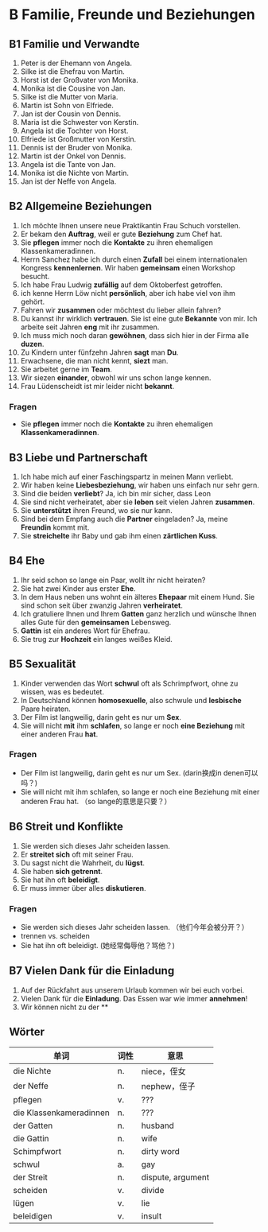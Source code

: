 # B Familie, Freunde und Beziehungen

## B1 Familie und Verwandte
1. Peter is der Ehemann von Angela.
2. Silke ist die Ehefrau von Martin.
3. Horst ist der Großvater von Monika.
4. Monika ist die Cousine von Jan.
5. Silke ist die Mutter von Maria.
6. Martin ist Sohn von Elfriede.
7. Jan ist der Cousin von Dennis.
8. Maria ist die Schwester von Kerstin.
9. Angela ist die Tochter von Horst.
10. Elfriede ist Großmutter von Kerstin.
11. Dennis ist der Bruder von Monika.
12. Martin ist der Onkel von Dennis.
13. Angela ist die Tante von Jan.
14. Monika ist die Nichte von Martin.
15. Jan ist der Neffe von Angela.

## B2 Allgemeine Beziehungen
1. Ich möchte Ihnen unsere neue Praktikantin Frau Schuch vorstellen.
2. Er bekam den **Auftrag**, weil er gute **Beziehung** zum Chef hat.
3. Sie **pflegen** immer noch die **Kontakte** zu ihren ehemaligen Klassenkameradinnen.
4. Herrn Sanchez habe ich durch einen **Zufall** bei einem internationalen Kongress **kennenlernen**. Wir haben **gemeinsam** einen Workshop besucht.
5. Ich habe Frau Ludwig **zufällig** auf dem Oktoberfest getroffen.
6. ich kenne Herrn Löw nicht **persönlich**, aber ich habe viel von ihm gehört.
7. Fahren wir **zusammen** oder möchtest du lieber allein fahren?
8. Du kannst ihr wirklich **vertrauen**. Sie ist eine gute **Bekannte** von mir. Ich arbeite seit Jahren **eng** mit ihr zusammen.
9. Ich muss mich noch daran **gewöhnen**, dass sich hier in der Firma alle **duzen**.
10. Zu Kindern unter fünfzehn Jahren **sagt** man **Du**.
11. Erwachsene, die man nicht kennt, **siezt** man.
12. Sie arbeitet gerne im **Team**.
13. Wir siezen **einander**, obwohl wir uns schon lange kennen.
14. Frau Lüdenscheidt ist mir leider nicht **bekannt**.

### Fragen
* Sie **pflegen** immer noch die **Kontakte** zu ihren ehemaligen **Klassenkameradinnen**.

## B3 Liebe und Partnerschaft
1. Ich habe mich auf einer Faschingspartz in meinen Mann verliebt.
2. Wir haben keine **Liebesbeziehung**, wir haben uns einfach nur sehr gern.
3. Sind die beiden **verliebt**? Ja, ich bin mir sicher, dass Leon 
4. Sie sind nicht verheiratet, aber sie **leben** seit vielen Jahren **zusammen**.
5. Sie **unterstützt** ihren Freund, wo sie nur kann.
6. Sind bei dem Empfang auch die **Partner** eingeladen? Ja, meine **Freundin** kommt mit.
7. Sie **streichelte** ihr Baby und gab ihm einen **zärtlichen Kuss**.

## B4 Ehe
1. Ihr seid schon so lange ein Paar, wollt ihr nicht heiraten?
2. Sie hat zwei Kinder aus erster **Ehe**.
3. In dem Haus neben uns wohnt ein älteres **Ehepaar** mit einem Hund. Sie sind schon seit über zwanzig Jahren **verheiratet**.
4. Ich gratuliere Ihnen und Ihrem **Gatten** ganz herzlich und wünsche Ihnen alles Gute für den **gemeinsamen** Lebensweg.
5. **Gattin** ist ein anderes Wort für Ehefrau.
6. Sie trug zur **Hochzeit** ein langes weißes Kleid.

## B5 Sexualität
1. Kinder verwenden das Wort **schwul** oft als Schrimpfwort, ohne zu wissen, was es bedeutet.
2. In Deutschland können **homosexuelle**, also schwule und **lesbische** Paare heiraten.
3. Der Film ist langweilig, darin geht es nur um **Sex**.
4. Sie will nicht **mit** ihm **schlafen**, so lange er noch **eine Beziehung** mit einer anderen Frau **hat**.

### Fragen
* Der Film ist langweilig, darin geht es nur um Sex. (darin换成in denen可以吗？)
* Sie will nicht mit ihm schlafen, so lange er noch eine Beziehung mit einer anderen Frau hat. （so lange的意思是只要？）

## B6 Streit und Konflikte
1. Sie werden sich dieses Jahr scheiden lassen.
2. Er **streitet sich** oft mit seiner Frau.
3. Du sagst nicht die Wahrheit, du **lügst**.
4. Sie haben **sich getrennt**.
5. Sie hat ihn oft **beleidigt**.
6. Er muss immer über alles **diskutieren**.

### Fragen
* Sie werden sich dieses Jahr scheiden lassen. （他们今年会被分开？）
* trennen vs. scheiden
* Sie hat ihn oft beleidigt. (她经常侮辱他？骂他？)

## B7 Vielen Dank für die Einladung
1. Auf der Rückfahrt aus unserem Urlaub kommen wir bei euch vorbei.
2. Vielen Dank für die **Einladung**. Das Essen war wie immer **annehmen**!
3. Wir können nicht zu der **

## Wörter
| 单词 | 词性 | 意思 |
| --- | --- | --- |
| die Nichte | n.| niece，侄女 |
| der Neffe | n.| nephew，侄子 |
| pflegen | v.| ??? |
| die Klassenkameradinnen | n.| ??? |
| der Gatten | n.| husband |
| die Gattin | n.| wife |
| Schimpfwort | n.| dirty word |
| schwul | a.| gay |
| der Streit | n.| dispute, argument |
| scheiden | v.| divide |
| lügen | v.| lie |
| beleidigen | v.| insult |


